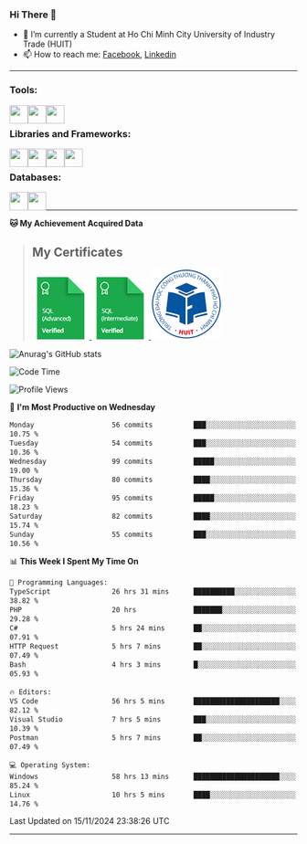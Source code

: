 <!--### <p>Hi There ! <img src="https://media.giphy.com/media/hvRJCLFzcasrR4ia7z/giphy.gif" width="25"></p>-->
<!-- [![Typing SVG](https://readme-typing-svg.herokuapp.com/?font=Roboto&color=016EEA&size=60&center=true&vCenter=true&width=900&height=100&lines=Hi+there!+%F0%9F%91%8B;I'm+Nguyễn+Hữu+Đại;I'm+a+Backend+Engineer.;Nice+to+Meet+You+!!!...)](https://github.com/dainguyen1809) -->

### Hi There 👋

- 🏫 I’m currently a Student at Ho Chi Minh City University of Industry Trade (HUIT) 
- 📫 How to reach me: [Facebook], [Linkedin]
<!-- - 🫀 Hobby: I love to see the scenery and flowers 🌸 -->
---

### Tools:
<img align='left' height="32" width="32" src="https://cdn.jsdelivr.net/npm/simple-icons@4.8.0/icons/visualstudiocode.svg" />
<img align='left' height="32" width="32" src="https://cdn.jsdelivr.net/npm/simple-icons@4.8.0/icons/postman.svg" />
 <img align='left' height="32" width="32" src="https://cdn.jsdelivr.net/npm/simple-icons@4.8.0/icons/docker.svg" /> 
<!-- <img align='left' height="32" width="32" src="https://cdn.jsdelivr.net/npm/simple-icons@4.8.0/icons/jenkins.svg" /> -->
<br>

### Libraries and Frameworks:

<img align='left' height="32" width="32" src="https://cdn.jsdelivr.net/npm/simple-icons@4.8.0/icons/dot-net.svg" />
<img align='left' height="32" width="32" src="https://cdn.jsdelivr.net/npm/simple-icons@4.8.0/icons/laravel.svg" />
<!-- <img align='left' height="32" width="32" src="https://cdn.jsdelivr.net/npm/simple-icons@4.8.0/icons/express.svg" /> -->
<img align='left' height="32" width="32" src="https://cdn.jsdelivr.net/npm/simple-icons@4.8.0/icons/react.svg" />
<img align='left' height="32" width="32" src="https://cdn.jsdelivr.net/npm/simple-icons@4.8.0/icons/jquery.svg" />
<br>

### Databases:

<img align='left' height="32" width="32" src="https://cdn.jsdelivr.net/npm/simple-icons@4.8.0/icons/mysql.svg" />
<img align='left' height="32" width="32" src="https://cdn.jsdelivr.net/npm/simple-icons@4.8.0/icons/mongodb.svg" />
<br>

<!--
### Github Stats
![Top Langs](https://github-readme-stats.vercel.app/api/top-langs/?username=dainguyen1809&theme=onedark&show&hide=html,scss,CSS,hack,vue,blade)
 >![Top Langs](https://github-readme-stats.vercel.app/api/top-langs/?username=dainguyen1809&hide_progress=true) -->
---

**🐱 My Achievement Acquired Data** 
>## My Certificates
>
><a href="Skills%20Certification/sql_advanced%20certificate.png">
>    <img src="Skills Certification/sql_advanced_skill.png" alt="sql advanced skill"/>
></a>
><a href="Skills%20Certification/sql_intermediate certificate.png">
>    <img src="Skills Certification/sql_intermediate_skill.png" alt="sql intermediate skill"/>
></a>
><a href="Skills%20Certification/huit_certificate certificate.jpg">
>    <img src="Skills Certification/huit_certificate_skill.png" alt="huit certificate skill"/>
></a>

![Anurag's GitHub stats](https://github-readme-stats.vercel.app/api?username=dainguyen1809&show_icons=true&theme=transparent&hide=contribs,commits)
<!--
---

| Projects | Coding Time |
| ------ | ------ |
| [![Readme Card](https://github-readme-stats.vercel.app/api/pin/?username=dainguyen1809&repo=ecommerce_laravel)](https://github.com/dainguyen1809/ecommerce_laravel) | [![wakatime](https://wakatime.com/badge/user/837e5b37-e1f2-4100-8f8f-81c9100a52aa/project/b6b7bb99-34e3-460a-b91c-f1137b0ff2ca.svg)](https://wakatime.com/badge/user/837e5b37-e1f2-4100-8f8f-81c9100a52aa/project/b6b7bb99-34e3-460a-b91c-f1137b0ff2ca) |
-->
<!--START_SECTION:waka-->
![Code Time](http://img.shields.io/badge/Code%20Time-3%2C373%20hrs-blue)

![Profile Views](http://img.shields.io/badge/Profile%20Views-81-blue)

📅 **I'm Most Productive on Wednesday** 

```text
Monday                   56 commits          ███░░░░░░░░░░░░░░░░░░░░░░   10.75 % 
Tuesday                  54 commits          ███░░░░░░░░░░░░░░░░░░░░░░   10.36 % 
Wednesday                99 commits          █████░░░░░░░░░░░░░░░░░░░░   19.00 % 
Thursday                 80 commits          ████░░░░░░░░░░░░░░░░░░░░░   15.36 % 
Friday                   95 commits          █████░░░░░░░░░░░░░░░░░░░░   18.23 % 
Saturday                 82 commits          ████░░░░░░░░░░░░░░░░░░░░░   15.74 % 
Sunday                   55 commits          ███░░░░░░░░░░░░░░░░░░░░░░   10.56 % 
```


📊 **This Week I Spent My Time On** 

```text
💬 Programming Languages: 
TypeScript               26 hrs 31 mins      ██████████░░░░░░░░░░░░░░░   38.82 % 
PHP                      20 hrs              ███████░░░░░░░░░░░░░░░░░░   29.28 % 
C#                       5 hrs 24 mins       ██░░░░░░░░░░░░░░░░░░░░░░░   07.91 % 
HTTP Request             5 hrs 7 mins        ██░░░░░░░░░░░░░░░░░░░░░░░   07.49 % 
Bash                     4 hrs 3 mins        █░░░░░░░░░░░░░░░░░░░░░░░░   05.93 % 

🔥 Editors: 
VS Code                  56 hrs 5 mins       █████████████████████░░░░   82.12 % 
Visual Studio            7 hrs 5 mins        ███░░░░░░░░░░░░░░░░░░░░░░   10.39 % 
Postman                  5 hrs 7 mins        ██░░░░░░░░░░░░░░░░░░░░░░░   07.49 % 

💻 Operating System: 
Windows                  58 hrs 13 mins      █████████████████████░░░░   85.24 % 
Linux                    10 hrs 5 mins       ████░░░░░░░░░░░░░░░░░░░░░   14.76 % 
```


 Last Updated on 15/11/2024 23:38:26 UTC
<!--END_SECTION:waka-->
---
[Instagram]: https://www.instagram.com/dainguyen.dhn/
[Facebook]: https://www.facebook.com/dainguyen.dhn/
[Linkedin]: https://www.linkedin.com/in/dainguyen1809/
